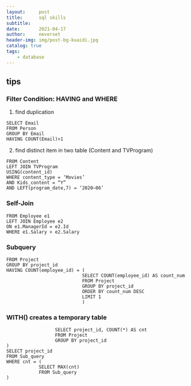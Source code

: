 ```yaml
---
layout:     post
title:      sql skills
subtitle:   
date:       2021-04-17
author:     neverset
header-img: img/post-bg-kuaidi.jpg
catalog: true
tags:
    - database
---
```



## tips
###  Filter Condition: HAVING and WHERE
1) find duplication

```
SELECT Email 
FROM Person
GROUP BY Email
HAVING COUNT(Email)>1
```

2) find distinct item in two table (Content and TVProgram)

```SELECT DISTINCT title 
FROM Content
LEFT JOIN TVProgram
USING(content_id)
WHERE content_type = ‘Movies’
AND Kids_content = “Y”
AND LEFT(program_date,7) = ‘2020–06’
```

### Self-Join
```SELECT e1.name AS Employee
FROM Employee e1
LEFT JOIN Employee e2
ON e1.ManagerId = e2.Id
WHERE e1.Salary > e2.Salary
```

### Subquery
```SELECT DISTINCT project_id
FROM Project
GROUP BY project_id
HAVING COUNT(employee_id) = (
                            SELECT COUNT(employee_id) AS count_num
                            FROM Project 
                            GROUP BY project_id
                            ORDER BY count_num DESC
                            LIMIT 1
                            )
```
### WITH() creates a temporary table
```WITH Sub_query AS (
                  SELECT project_id, COUNT(*) AS cnt 
                  FROM Project
                  GROUP BY project_id
)
SELECT project_id 
FROM Sub_query
WHERE cnt = (
            SELECT MAX(cnt)
            FROM Sub_query
)
```




